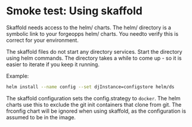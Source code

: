 # Smoke test: Using skaffold


<aside class="warning">
Skaffold needs access to the helm/ charts. The helm/ directory is a symbolic link to your forgeopps helm/ charts. You needto verify this is correct for your environment.
</aside>

The skaffold files do not start any directory services.  Start the directory using helm commands. The directory
takes a while to come up - so it is easier to iterate if you keep it running.

Example:

```bash
helm install --name config --set djInstance=configstore helm/ds
```


The skaffold configuration sets the config.strategy to `docker`. The helm charts use this to exclude the git init containers that 
clone from git. The frconfig chart will be ignored when using skaffold, as the configuration is assumed to be in the image. 

